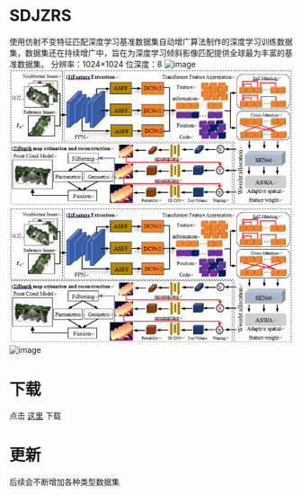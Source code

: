 # SDJZRS
使用仿射不变特征匹配深度学习基准数据集自动增广算法制作的深度学习训练数据集，数据集还在持续增广中，旨在为深度学习倾斜影像匹配提供全球最为丰富的基准数据集。
分辨率：1024×1024
位深度：8
![image](https://user-images.githubusercontent.com/88618254/177335458-627a4ff1-7325-4e91-9a7c-25bd9a99e1cd.png)
![image](https://github.com/HuanHuanWZH/MVS-Date/blob/main/1.png)
![image](1.png)
![image](https://user-images.githubusercontent.com/88618254/177335149-add36ad4-7822-4594-aa80-3940b49d5211.png)
# 下载
点击 [这里](https://drive.google.com/drive/folders/1nr-g1ZvjsdGnMYvbZeejE_V9NILrqimm?usp=sharing) 下载
# 更新
后续会不断增加各种类型数据集
